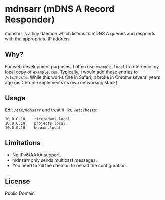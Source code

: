 # mdnsarr (mDNS A Record Responder)

mdnsarr is a tiny daemon which listens to mDNS A queries and responds with the appropriate IP address.

## Why?

For web development purposes, I often use `example.local` to reference my local copy of `example.com`.
Typically, I would add these entries to `/etc/hosts`. While this works fine in Safari, it broke in Chrome
several years ago (as Chrome implements its own networking stack).

## Usage

Edit `/etc/mdnsarr` and treat it like `/etc/hosts`:

```
10.0.0.10    ricciadams.local
10.0.0.10    projects.local
10.0.0.10    beacon.local
```   

## Limitations

- No IPv6/AAAA support.
- mdnsarr only sends multicast messages.
- You need to kill the daemon to reload the configuration.
 
## License

Public Domain
